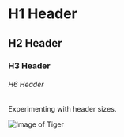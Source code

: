 # H1 Header
## H2 Header
### H3 Header
###### H6 Header

Experimenting with header sizes.

![Image of Tiger](https://th.bing.com/th/id/R.f37aeefae738eeea524aac497b04ef6a?rik=GCVgsYj6%2blOh0g&riu=http%3a%2f%2fimg.fotocommunity.com%2ftiger-a6f1eb70-1b49-4775-83e4-15388202e292.jpg%3fheight%3d1080&ehk=PqjEN2Q6HGX9duNnMlTcXVEXq%2bBWceAEuQSfbSRNyHI%3d&risl=&pid=ImgRaw&r=0)
